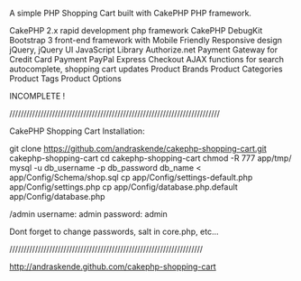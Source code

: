 A simple PHP Shopping Cart built with CakePHP PHP framework.

CakePHP 2.x rapid development php framework
CakePHP DebugKit
Bootstrap 3 front-end framework with Mobile Friendly Responsive design
jQuery, jQuery UI JavaScript Library
Authorize.net Payment Gateway for Credit Card Payment
PayPal Express Checkout
AJAX functions for search autocomplete, shopping cart updates
Product Brands
Product Categories
Product Tags
Product Options

INCOMPLETE !

//////////////////////////////////////////////////////////////////////////

CakePHP Shopping Cart Installation:

git clone https://github.com/andraskende/cakephp-shopping-cart.git cakephp-shopping-cart
cd cakephp-shopping-cart
chmod -R 777 app/tmp/
mysql -u db_username -p db_password db_name < app/Config/Schema/shop.sql
cp app/Config/settings-default.php app/Config/settings.php
cp app/Config/database.php.default app/Config/database.php

/admin
username: admin
password: admin

Dont forget to change passwords, salt in core.php, etc...

////////////////////////////////////////////////////////////////////

http://andraskende.github.com/cakephp-shopping-cart
